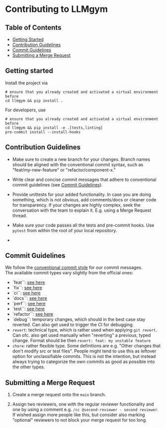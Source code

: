 # Contributing to LLMgym
## Table of Contents

- [Getting Started](#getting-started)
- [Contribution Guidelines](#contribution-guidelines)
- [Commit Guidelines](#commit-guidelines)
- [Submitting a Merge Request](#submitting-a-merge-request)

## Getting started

Install the project via
```shell
# ensure that you already created and activated a virtual environment before
cd llmgym && pip install .
```

For developers, use
```shell
# ensure that you already created and activated a virtual environment before
cd llmgym && pip install -e .[tests,linting]
pre-commit install --install-hooks
```

## Contribution Guidelines

- Make sure to create a new branch for your changes. Branch names should be aligned with the conventional commit syntax, such as "feat/my-new-feature" or "refactor/component-x."

- Write clear and concise commit messages that adhere to conventional commit guidelines (see [Commit Guidelines](#commit-guidelines)).

- Provide unittests for your added functionality. In case you are doing something, which is not obvious, add comments/docs or cleaner code for transparency. If your changes are highly complex, seek the conversation with the team to explain it. E.g. using a Merge Request thread.

- Make sure your code passes all the tests and pre-commit hooks. Use `pytest` from within the root of your local repository.

- 
## Commit Guidelines

We follow the [conventional commit style](https://www.conventionalcommits.org/en/v1.0.0/) for our commit messages.  
The available commit types vary slightly from the official ones:
- `feat``: [see here](https://github.com/angular/angular/blob/22b96b9/CONTRIBUTING.md#-commit-message-guidelines)
- `fix``: [see here](https://github.com/angular/angular/blob/22b96b9/CONTRIBUTING.md#-commit-message-guidelines)
- `ci``: [see here](https://github.com/angular/angular/blob/22b96b9/CONTRIBUTING.md#-commit-message-guidelines)
- `docs``: [see here](https://github.com/angular/angular/blob/22b96b9/CONTRIBUTING.md#-commit-message-guidelines)
- `perf``: [see here](https://github.com/angular/angular/blob/22b96b9/CONTRIBUTING.md#-commit-message-guidelines)
- `test``: [see here](https://github.com/angular/angular/blob/22b96b9/CONTRIBUTING.md#-commit-message-guidelines)
- `refactor``: [see here](https://github.com/angular/angular/blob/22b96b9/CONTRIBUTING.md#-commit-message-guidelines)
- `debug``: temporary changes, which should in the best case stay reverted. Can also get used to trigger the CI for debugging. 
- `revert`: technical type, which is rather used when applying `git revert`. Can ofc. also get used manually when "reverting" a previous, typed change. Format should be then `revert: feat: my unstable feature`
- `chore`: rather flexible type. Some definitions are e.g. "Other changes that don't modify src or test files". People might tend to use this as leftover option for unclassifiable commits. This is not the intention, but instead always trying to categorize the own commits as good as possible into the other types.


## Submitting a Merge Request

1. Create a merge request onto the `main` branch.

2. Assign two reviewers, one with the regular reviewer functionality and one by using a comment e.g. `/cc @second-reviewer - second reviewer`. If wished assign more people like this, but consider also marking "optional" reviewers to not block your merge request for too long.
